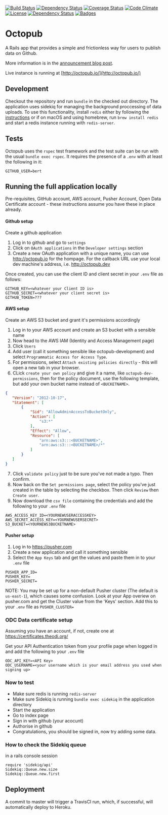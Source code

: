 [![Build Status](http://img.shields.io/travis/theodi/octopub.svg)](https://travis-ci.org/theodi/octopub)
[![Dependency Status](http://img.shields.io/gemnasium/theodi/octopub.svg)](https://gemnasium.com/theodi/octopub)
[![Coverage Status](http://img.shields.io/coveralls/theodi/octopub.svg)](https://coveralls.io/r/theodi/octopub)
[![Code Climate](http://img.shields.io/codeclimate/github/theodi/octopub.svg)](https://codeclimate.com/github/theodi/octopub)
[![License](http://img.shields.io/:license-mit-blue.svg)](http://theodi.mit-license.org)
[![Dependency Status](https://dependencyci.com/github/theodi/octopub/badge)](https://dependencyci.com/github/theodi/octopub)
[![Badges](http://img.shields.io/:badges-7/7-ff6799.svg)](https://github.com/badges/badgerbadgerbadger)

# Octopub

A Rails app that provides a simple and frictionless way for users to publish data on Github.

More information is in the [announcement blog post](http://theodi.org/blog/removing-barriers-to-publishing-open-data).

Live instance is running at [http://octopub.io/](http://octopub.io/)

## Development

Checkout the repository and run ```bundle``` in the checked out directory.
The application uses sidekiq for managing the background proccessing of data uploads. To use this functionality, install ```redis``` either by following the [instructions](https://redis.io/topics/quickstart) or if on macOS and using homebrew, run ```brew install redis``` and start a redis instance running with ```redis-server```.


## Tests

Octopub uses the ```rspec``` test framework and the test suite can be run with the usual ```bundle exec rspec```.
It requires the presence of a ```.env``` with at least the following in it:

```
GITHUB_USER=bert
```

## Running the full application locally

Pre-requisites, GitHub account, AWS account, Pusher Account, Open Data Certificate account - these instructions assume you have these in place already.

#### Github setup

Create a github application

1. Log in to github and go to ```settings```
2. Click on ```OAuth applications``` in the ```Developer settings``` section
3. Create a new OAuth application with a unique name, you can use http://octopub.io for the hompage.
For the callback URL use your local dev machine's address, i.e. http://octopub.dev

Once created, you can use the client ID and client secret in your ```.env``` file as follows:

 ```
GITHUB_KEY=<whatever your Client ID is>
GITHUB_SECRET=<whatever your client secret is>
GITHUB_TOKEN=???
```

#### AWS setup

Create an AWS S3 bucket and grant it's permissions accordingly

1. Log in to your AWS account and create an S3 bucket with a sensible name
2. Now head to the AWS IAM (Identity and Access Management page)
3. Click ```Users```
4. Add user (call it something sensible like octopub-development) and select ```Programmatic Access for Access Type```.
5. For permissions, select ```Attach existing policies directly``` - this will open a new tab in your browser.
6. CLick ```create your own policy``` and give it a name, like ```octopub-dev-permissions```, then for the policy document, use the following template, but add your own bucket name instead of ```<BUCKETNAME>```.
 ```json
{
    "Version": "2012-10-17",
    "Statement": [
        {
            "Sid": "AllowAdminAccessToBucketOnly",
            "Action": [
                "s3:*"
            ],
            "Effect": "Allow",
            "Resource": [
                "arn:aws:s3:::<BUCKETNAME>",
                "arn:aws:s3:::<BUCKETNAME>/*"
            ]
        }
    ]
}
```
7. Click ```validate policy``` just to be sure you've not made a typo. Then confirm.
8. Now back on the ```Set permissions page```, select the policy you've just created in the table by selecting the checkbox. Then click ```Review``` then ```Create user```.
9. Now download the ```csv file``` containing the credentials and add the following to your ```.env``` file

```
AWS_ACCESS_KEY_ID=<YOURNEWUSERACCESSKEY>
AWS_SECRET_ACCESS_KEY=<YOURNEWUSERSECRET>
S3_BUCKET=<YOURNEWS3BUCKETNAME>
```

#### Pusher setup


1. Log in to https://pusher.com
2. Create a new application and call it something sensible
3. Select the ```App Keys``` tab and get the values and paste them in to your ```.env``` file

```
PUSHER_APP_ID=
PUSHER_KEY=
PUSHER_SECRET=
```

NOTE: You may be set up for a non-default Pusher cluster (The default is ```us-east-1```), which causes some confusion. Look at your App overiew on pusher.com and get the Cluster value from the 'Keys' section. Add this to your ```.env``` file as ```PUSHER_CLUSTER=```

### ODC Data certificate setup

Assuming you have an account, if not, create one at https://certificates.theodi.org/

Get your API Authentication token from your profile page when logged in and add the following to your ```.env``` file

```
ODC_API_KEY=<API Key>
ODC_USERNAME=<your username which is your email address you used when signing up>
```

### Now to test

* Make sure redis is running ```redis-server```
* Make sure Sidekiq is running ```bundle exec sidekiq``` in the application directory
* Start the application
* Go to index page
* Sign in with github (your acocunt)
* Authorise in github
* Congratulations, you should be signed in, now try adding some data.

### How to check the Sidekiq queue

in a rails console session

```
require 'sidekiq/api'
Sidekiq::Queue.new.size
Sidekiq::Queue.new.first
```


## Deployment

A commit to master will trigger a TravisCI run, which, if successful, will automatically deploy to Heroku.
